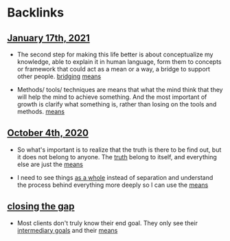 
# Backlinks
## [January 17th, 2021](<January 17th, 2021.md>)
- The second step for making this life better is about conceptualize my knowledge, able to explain it in human language, form them to concepts or framework that could act as a mean or a way, a bridge to support other people. [bridging](<bridging.md>) [means](<means.md>)

- Methods/ tools/ techniques are means that what the mind think that they will help the mind to achieve something. And the most important of growth is clarify what something is, rather than losing on the tools and methods. [means](<means.md>)

## [October 4th, 2020](<October 4th, 2020.md>)
- So what's important is to realize that the truth is there to be find out, but it does not belong to anyone. The [truth](<truth.md>) belong to itself, and everything else are just the [means](<means.md>)

- I need to see things [as a whole](<as a whole.md>) instead of separation and understand the process behind everything more deeply so I can use the [means](<means.md>)

## [closing the gap](<closing the gap.md>)
- Most clients don't truly know their end goal. They only see their [intermediary goals](<intermediary goals.md>) and their [means](<means.md>)

